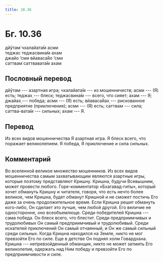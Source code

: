 ```yaml
---
title: 10.36
---
```


# Бг. 10.36
дйӯтам̇ чхалайата̄м асми<br/>
теджас теджасвина̄м ахам<br/>
джайо ’сми вйаваса̄йо ’сми<br/>
саттвам̇ саттвавата̄м ахам
## Пословный перевод

дйӯтам --- азартная игра; чхалайата̄м --- из мошенничеств; асми --- (Я)
есть; теджах̣ --- блеск; теджасвина̄м --- всего, что сияет; ахам --- Я;
джайах̣ --- победа; асми --- (Я) есть; вйаваса̄йах̣ --- рискованное
предприятие (приключение); асми --- (Я) есть; саттвам --- сила;
саттва-вата̄м --- сильных; ахам --- Я.

## Перевод

Из всех видов мошенничества Я азартная игра. Я блеск всего, что поражает
великолепием. Я победа, Я приключение и сила сильных.

## Комментарий

Во вселенной великое множество мошенников. Из всех видов мошенничества
самым захватывающим являются азартные игры, которые поэтому представляют
Кришну. Кришна, будучи Всевышним, может провести любого.
Горе-комментатор «Бхагавад-гиты», который хочет обмануть Кришну и
читателя, говоря, что есть нечто более великое, чем Кришна, будет
обманут Кришной и не сможет постичь Его даже за очень продолжительное
время. Если Кришна решит обмануть кого-либо, Он сделает это лучше, чем
любой другой. Его величие не односторонне, оно всеобъемлюще. Среди
победителей Кришна --- сама победа. Он блеск всего, что блестит. Среди
предприимчивых и трудолюбивых Он самый предприимчивый и трудолюбивый.
Среди искателей приключений Он самый отчаянный, и Он же самый сильный
среди сильных. Когда Кришна находился на Земле, никто не мог превзойти
Его по силе. Еще в детстве Он поднял холм Говардхана. Кришна ---
непревзойденный обманщик, никто не может затмить Его великолепия,
одержать над Ним победу и превзойти Его по предприимчивости и силе.
